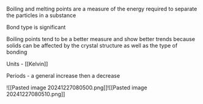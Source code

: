 Boiling and melting points are a measure of the energy required to separate the particles in a substance

Bond type is significant

Boiling points tend to be a better measure and show better trends because solids can be affected by the crystal structure as well as the type of bonding 

Units - [[Kelvin]]

Periods - a general increase then a decrease

![[Pasted image 20241227080500.png]]![[Pasted image 20241227080510.png]]